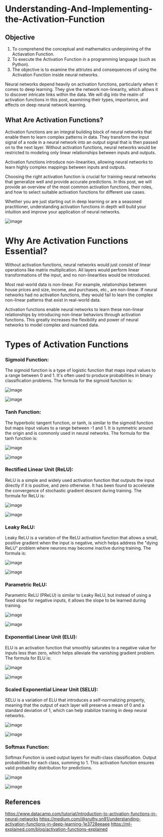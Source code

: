 # Understanding-And-Implementing-the-Activation-Function
## Objective
1. To comprehend the conceptual and mathematics underpinning of the Actiavation Function.
2. To execute the Activation Function in a programming language (such as Python).
3. The objective is to examine the attriutes and consequences of using the Activation Function inside neural networks.

Neural networks depend heavily on activation functions, particularly when it comes to deep learning. They give the network non-linearity, which allows it to discover intricate links within the data. We will dig into the realm of activation functions in this post, examining their types, importance, and effects on deep neural network learning.

## What Are Activation Functions?
Activation functions are an integral building block of neural networks that enable them to learn complex patterns in data. They transform the input signal of a node in a neural network into an output signal that is then passed on to the next layer. Without activation functions, neural networks would be restricted to modeling only linear relationships between inputs and outputs.

Activation functions introduce non-linearities, allowing neural networks to learn highly complex mappings between inputs and outputs.

Choosing the right activation function is crucial for training neural networks that generalize well and provide accurate predictions. In this post, we will provide an overview of the most common activation functions, their roles, and how to select suitable activation functions for different use cases.

Whether you are just starting out in deep learning or are a seasoned practitioner, understanding activation functions in depth will build your intuition and improve your application of neural networks.


![image](https://github.com/syedshoriful/Understanding-And-Implementing-the-Activation-Function/assets/94040527/30bf2dab-2b0a-4b3d-8fdd-9994d34073fd)

# Why Are Activation Functions Essential?
Without activation functions, neural networks would just consist of linear operations like matrix multiplication. All layers would perform linear transformations of the input, and no non-linearities would be introduced.

Most real-world data is non-linear. For example, relationships between house prices and size, income, and purchases, etc., are non-linear. If neural networks had no activation functions, they would fail to learn the complex non-linear patterns that exist in real-world data.

Activation functions enable neural networks to learn these non-linear relationships by introducing non-linear behaviors through activation functions. This greatly increases the flexibility and power of neural networks to model complex and nuanced data.

# Types of Activation Functions

### Sigmoid Function: 
The sigmoid function is a type of logistic function that maps input values to a range between 0 and 1. It's often used to produce probabilities in binary classification problems. The formula for the sigmoid function is:

![image](https://github.com/syedshoriful/Understanding-And-Implementing-the-Activation-Function/assets/94040527/554f0bbd-9094-4259-8522-596092130d95)

![image](https://github.com/syedshoriful/Understanding-And-Implementing-the-Activation-Function/assets/94040527/fed514d6-3e7a-43cf-b0ef-4b3cd5d41889)

### Tanh Function:
The hyperbolic tangent function, or tanh, is similar to the sigmoid function but maps input values to a range between -1 and 1. It is symmetric around the origin and is commonly used in neural networks. The formula for the tanh function is:

![image](https://github.com/syedshoriful/Understanding-And-Implementing-the-Activation-Function/assets/94040527/2b723e27-a05b-4f28-b5f4-674721764a55)

![image](https://github.com/syedshoriful/Understanding-And-Implementing-the-Activation-Function/assets/94040527/077f7ce8-b46c-44b0-b375-af02fe2c8b42)

### Rectified Linear Unit (ReLU): 
ReLU is a simple and widely used activation function that outputs the input directly if it is positive, and zero otherwise. It has been found to accelerate the convergence of stochastic gradient descent during training. The formula for ReLU is:

![image](https://github.com/syedshoriful/Understanding-And-Implementing-the-Activation-Function/assets/94040527/876081cb-bd5b-4680-abe5-589b883d5737)

![image](https://github.com/syedshoriful/Understanding-And-Implementing-the-Activation-Function/assets/94040527/57003530-03bd-4b52-97a1-b5188cd069ed)

### Leaky ReLU:
Leaky ReLU is a variation of the ReLU activation function that allows a small, positive gradient when the input is negative, which helps address the "dying ReLU" problem where neurons may become inactive during training. The formula is:

![image](https://github.com/syedshoriful/Understanding-And-Implementing-the-Activation-Function/assets/94040527/54482528-463d-4079-b878-5da4c8d2e0b6)

![image](https://github.com/syedshoriful/Understanding-And-Implementing-the-Activation-Function/assets/94040527/c2037366-bffa-46b3-805b-bcbe222a00cc)


### Parametric ReLU: 
Parametric ReLU (PReLU) is similar to Leaky ReLU, but instead of using a fixed slope for negative inputs, it allows the slope to be learned during training.

![image](https://github.com/syedshoriful/Understanding-And-Implementing-the-Activation-Function/assets/94040527/8a167616-3091-4cd0-a608-e806a98de820)

![image](https://github.com/syedshoriful/Understanding-And-Implementing-the-Activation-Function/assets/94040527/47e13192-6c12-4582-a005-4afd0ec2fac6)


### Exponential Linear Unit (ELU): 
ELU is an activation function that smoothly saturates to a negative value for inputs less than zero, which helps alleviate the vanishing gradient problem. The formula for ELU is:

![image](https://github.com/syedshoriful/Understanding-And-Implementing-the-Activation-Function/assets/94040527/79280a91-0b57-4bf4-a03e-04ec6056babf)

![image](https://github.com/syedshoriful/Understanding-And-Implementing-the-Activation-Function/assets/94040527/c9e83133-c1ba-4743-85d7-4705b91648b8)



### Scaled Exponential Linear Unit (SELU): 
SELU is a variation of ELU that introduces a self-normalizing property, meaning that the output of each layer will preserve a mean of 0 and a standard deviation of 1, which can help stabilize training in deep neural networks.

![image](https://github.com/syedshoriful/Understanding-And-Implementing-the-Activation-Function/assets/94040527/2b175f09-a48f-4a4e-9501-942ba4b111b1)

![image](https://github.com/syedshoriful/Understanding-And-Implementing-the-Activation-Function/assets/94040527/2aaba150-2931-416d-8e33-503d06f9f60c)



### Softmax Function:
Softmax Function is used output layers for multi-class classification. Output probabilities for each class, summing to 1. This activation function ensures valid probability distribution for predictions.

![image](https://github.com/syedshoriful/Understanding-And-Implementing-the-Activation-Function/assets/94040527/92540ca4-389b-47a2-abc2-91854b825c61)

![image](https://github.com/syedshoriful/Understanding-And-Implementing-the-Activation-Function/assets/94040527/d7863f08-1494-4068-ab18-0c9f35dbfdc0)


## References
https://www.datacamp.com/tutorial/introduction-to-activation-functions-in-neural-networks
https://medium.com/@sruthy.sn91/understanding-activation-functions-in-deep-learning-1e3728eeaee
https://ml-explained.com/blog/activation-functions-explained












